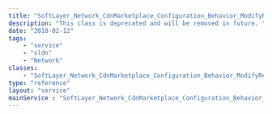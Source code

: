 ```yaml
---
title: "SoftLayer_Network_CdnMarketplace_Configuration_Behavior_ModifyResponseHeader"
description: "This class is deprecated and will be removed in future. "
date: "2018-02-12"
tags:
    - "service"
    - "sldn"
    - "Network"
classes:
    - "SoftLayer_Network_CdnMarketplace_Configuration_Behavior_ModifyResponseHeader"
type: "reference"
layout: "service"
mainService : "SoftLayer_Network_CdnMarketplace_Configuration_Behavior_ModifyResponseHeader"
---
```


